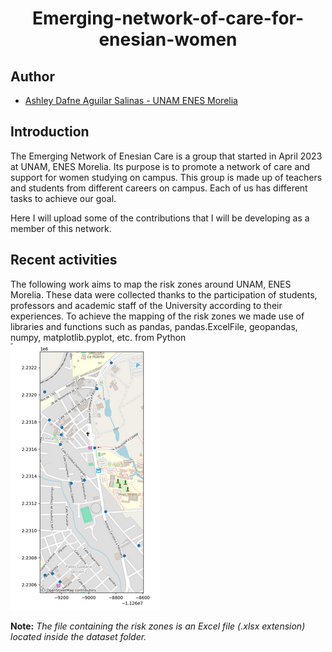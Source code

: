 <h1 align="center">Emerging-network-of-care-for-enesian-women</h1>

## Author 
- [Ashley Dafne Aguilar Salinas - UNAM ENES Morelia](https://github.com/AshleyDafneAguilar)

## Introduction 
The Emerging Network of Enesian Care is a group that started in April 2023 at UNAM, ENES Morelia. Its purpose is to promote a network of care and support for women studying on campus.
This group is made up of teachers and students from different careers on campus. Each of us has different tasks to achieve our goal. 

Here I will upload some of the contributions that I will be developing as a member of this network. 

## Recent activities
The following work aims to map the risk zones around UNAM, ENES Morelia. These data were collected thanks to the participation of students, professors and academic staff of the University according to their experiences.
To achieve the mapping of the risk zones we made use of libraries and functions such as pandas, pandas.ExcelFile, geopandas, numpy, matplotlib.pyplot, etc. from Python
![img1](./img/mapping_riskpoints.png)

**Note:**
*The file containing the risk zones is an Excel file (.xlsx extension) located inside the dataset folder.*


